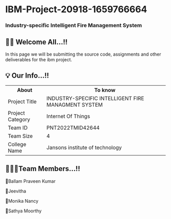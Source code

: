 # IBM-Project-20918-1659766664
<h3>Industry-specific Intelligent Fire Management System</h3>

<h2><span>👋🏻</span> Welcome All...!! </h2>
In this page we will be submitting the source code, assignments and other deliverables for the ibm project.

<h2><span>💡</span> Our Info...!! </h2>
<table>
<tr><th>About</th><th>To know</th></tr>
<tr><td>Project Title</td><td>INDUSTRY-SPECIFIC INTELLIGENT FIRE MANAGMENT SYSTEM</td></tr>
<tr><td>Project Category</td><td>Internet Of Things</td></tr>
<tr><td>Team ID</td><td>PNT2022TMID42644</td></tr>
<tr><td>Team Size</td><td>4</td></tr>
<tr><td>College Name</td><td>Jansons institute of technology</td></tr></table>

<h2><span>👨🏻‍💻</span>Team Members...!!</h2>
<p><span>💠</span>Ballam Praveen Kumar</p>
<p><span>💠</span>Jeevitha</p>
<p><span>💠</span>Monika Nancy</p>
<p><span>💠</span>Sathya Moorthy</p>
